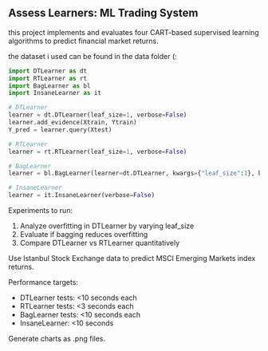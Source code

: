 
## Assess Learners: ML Trading System

this project implements and evaluates four CART-based supervised learning algorithms to predict financial market returns.

the dataset i used can be found in the data folder (:

```python
import DTLearner as dt
import RTLearner as rt
import BagLearner as bl
import InsaneLearner as it

# DTLearner
learner = dt.DTLearner(leaf_size=1, verbose=False)
learner.add_evidence(Xtrain, Ytrain)
Y_pred = learner.query(Xtest)

# RTLearner 
learner = rt.RTLearner(leaf_size=1, verbose=False)

# BagLearner
learner = bl.BagLearner(learner=dt.DTLearner, kwargs={"leaf_size":1}, bags=20)

# InsaneLearner
learner = it.InsaneLearner(verbose=False)
```


Experiments to run:
1. Analyze overfitting in DTLearner by varying leaf_size
2. Evaluate if bagging reduces overfitting 
3. Compare DTLearner vs RTLearner quantitatively

Use Istanbul Stock Exchange data to predict MSCI Emerging Markets index returns.

Performance targets:
- DTLearner tests: <10 seconds each
- RTLearner tests: <3 seconds each  
- BagLearner tests: <10 seconds each
- InsaneLearner: <10 seconds

Generate charts as .png files. 
